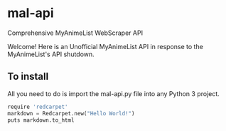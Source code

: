 # mal-api

Comprehensive MyAnimeList WebScraper API

Welcome! Here is an Unofficial MyAnimeList API in response to the MyAnimeList's API shutdown.

## To install

All you need to do is import the mal-api.py file into any Python 3 project.

```python
require 'redcarpet'
markdown = Redcarpet.new("Hello World!")
puts markdown.to_html
```
